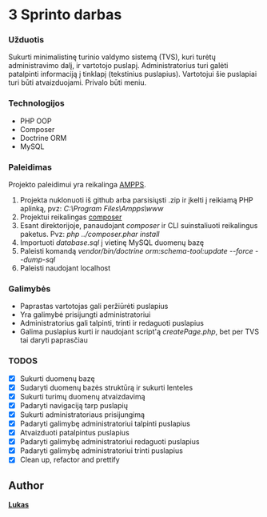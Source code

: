 # 3 Sprinto darbas

### Užduotis

Sukurti minimalistinę turinio valdymo sistemą (TVS), kuri turėtų administravimo dalį, ir vartotojo puslapį. Administratorius turi galėti patalpinti informaciją į tinklapį (tekstinius puslapius). Vartotojui šie puslapiai turi būti atvaizduojami. Privalo būti meniu.

### Technologijos

- PHP OOP
- Composer
- Doctrine ORM
- MySQL

### Paleidimas

Projekto paleidimui yra reikalinga [AMPPS](https://ampps.com/).

1. Projekta nuklonuoti iš github arba parsisiųsti .zip ir įkelti į reikiamą PHP aplinką, pvz: _C:\Program Files\Ampps\www_
2. Projektui reikalingas [composer](https://getcomposer.org/download/)
3. Esant direktorijoje, panaudojant _composer_ ir CLI suinstaliuoti reikalingus paketus. Pvz: _php ../composer.phar install_
4. Importuoti _database.sql_ į vietinę MySQL duomenų bazę
5. Paleisti komandą _vendor/bin/doctrine orm:schema-tool:update --force --dump-sql_
6. Paleisti naudojant localhost

### Galimybės

- Paprastas vartotojas gali peržiūrėti puslapius
- Yra galimybė prisijungti administratoriui
- Administratorius gali talpinti, trinti ir redaguoti puslapius
- Galima puslapius kurti ir naudojant script'ą _createPage.php_, bet per TVS tai daryti paprasčiau

### TODOS

- [x] Sukurti duomenų bazę
- [x] Sudaryti duomenų bazės struktūrą ir sukurti lenteles
- [x] Sukurti turimų duomenų atvaizdavimą
- [x] Padaryti navigaciją tarp puslapių
- [x] Sukurti administratoriaus prisijungimą
- [x] Padaryti galimybę administratoriui talpinti puslapius
- [x] Atvaizduoti patalpintus puslapius
- [x] Padaryti galimybę administratoriui redaguoti puslapius
- [x] Padaryti galimybę administratoriui trinti puslapius
- [x] Clean up, refactor and prettify

## Author

[**Lukas**](https://github.com/Lukasring)
